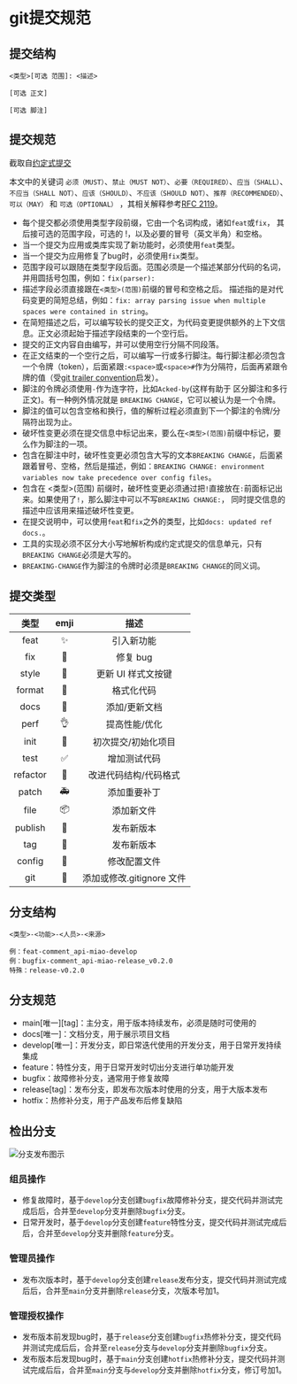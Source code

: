 # git提交规范

## 提交结构

```base
<类型>[可选 范围]: <描述>

[可选 正文]

[可选 脚注]
```

## 提交规范

截取自[约定式提交](https://www.conventionalcommits.org/zh-hans/v1.0.0/)

本文中的关键词 `必须（MUST）`、`禁止（MUST NOT）`、`必要（REQUIRED）`、`应当（SHALL）`、`不应当（SHALL NOT）`、`应该（SHOULD）`、`不应该（SHOULD NOT）`、`推荐（RECOMMENDED）`、`可以（MAY）` 和 `可选（OPTIONAL）` ，其相关解释参考[RFC 2119](https://www.ietf.org/rfc/rfc2119.txt)。

- 每个提交都必须使用类型字段前缀，它由一个名词构成，诸如`feat`或`fix`， 其后接可选的范围字段，可选的 !，以及必要的冒号（英文半角）和空格。
- 当一个提交为应用或类库实现了新功能时，必须使用`feat`类型。
- 当一个提交为应用修复了bug时，必须使用`fix`类型。
- 范围字段可以跟随在类型字段后面。范围必须是一个描述某部分代码的名词，并用圆括号包围，例如：`fix(parser):`
- 描述字段必须直接跟在`<类型>(范围)`前缀的冒号和空格之后。 描述指的是对代码变更的简短总结，例如：`fix: array parsing issue when multiple spaces were contained in string`。
- 在简短描述之后，可以编写较长的提交正文，为代码变更提供额外的上下文信息。正文必须起始于描述字段结束的一个空行后。
- 提交的正文内容自由编写，并可以使用空行分隔不同段落。
- 在正文结束的一个空行之后，可以编写一行或多行脚注。每行脚注都必须包含一个令牌（token），后面紧跟`:<space>`或`<space>#`作为分隔符，后面再紧跟令牌的值（受[git trailer convention](https://git-scm.com/docs/git-interpret-trailers)启发）。
- 脚注的令牌必须使用`-`作为连字符，比如`Acked-by`(这样有助于 区分脚注和多行正文)。有一种例外情况就是 `BREAKING CHANGE`，它可以被认为是一个令牌。
- 脚注的值可以包含空格和换行，值的解析过程必须直到下一个脚注的令牌/分隔符出现为止。
- 破坏性变更必须在提交信息中标记出来，要么在`<类型>(范围)`前缀中标记，要么作为脚注的一项。
- 包含在脚注中时，破坏性变更必须包含大写的文本`BREAKING CHANGE`，后面紧跟着冒号、空格，然后是描述，例如：`BREAKING CHANGE: environment variables now take precedence over config files`。
- 包含在 <类型>(范围) 前缀时，破坏性变更必须通过把`!`直接放在`:`前面标记出来。如果使用了`!`，那么脚注中可以不写`BREAKING CHANGE:`， 同时提交信息的描述中应该用来描述破坏性变更。
- 在提交说明中，可以使用`feat`和`fix`之外的类型，比如`docs: updated ref docs.`。
- 工具的实现必须不区分大小写地解析构成约定式提交的信息单元，只有`BREAKING CHANGE`必须是大写的。
- `BREAKING-CHANGE`作为脚注的令牌时必须是`BREAKING CHANGE`的同义词。

## 提交类型

| 类型 | emji | 描述 |
| :--: | :--: | :--: |
| feat | ✨ | 引入新功能 |
| fix | 🐛 | 修复 bug |
| style | 💄 | 更新 UI 样式文按键 |
| format | 🥚 | 格式化代码 |
| docs | 📝 | 添加/更新文档 |
| perf | 👌 | 提高性能/优化 |
| init | 🎉 | 初次提交/初始化项目 |
| test | ✅ | 增加测试代码 |
| refactor | 🎨 | 改进代码结构/代码格式 |
| patch | 🚑 | 添加重要补丁 |
| file | 📦 | 添加新文件 |
| publish | 🚀 | 发布新版本 |
| tag | 📌 | 发布新版本 |
| config | 🔧 | 修改配置文件 |
| git | 🙈 | 添加或修改.gitignore 文件 |

## 分支结构

```base
<类型>-<功能>-<人员>-<来源>

例：feat-comment_api-miao-develop
例：bugfix-comment_api-miao-release_v0.2.0
特殊：release-v0.2.0
```

## 分支规范

- main\[唯一\]\[tag\]：主分支，用于版本持续发布，必须是随时可使用的
- docs\[唯一\]：文档分支，用于展示项目文档
- develop\[唯一\]：开发分支，即日常迭代使用的开发分支，用于日常开发持续集成
- feature：特性分支，用于日常开发时切出分支进行单功能开发
- bugfix：故障修补分支，通常用于修复故障
- release\[tag\]：发布分支，即发布次版本时使用的分支，用于大版本发布
- hotfix：热修补分支，用于产品发布后修复缺陷

## 检出分支

![分支发布图示](/png/git-branches.png)

### 组员操作

- 修复故障时，基于`develop`分支创建`bugfix`故障修补分支，提交代码并测试完成后后，合并至`develop`分支并删除`bugfix`分支。
- 日常开发时，基于`develop`分支创建`feature`特性分支，提交代码并测试完成后后，合并至`develop`分支并删除`feature`分支。

### 管理员操作

- 发布次版本时，基于`develop`分支创建`release`发布分支，提交代码并测试完成后后，合并至`main`分支并删除`release`分支，次版本号加1。

### 管理授权操作

- 发布版本前发现bug时，基于`release`分支创建`bugfix`热修补分支，提交代码并测试完成后后，合并至`release`分支与`develop`分支并删除`bugfix`分支。
- 发布版本后发现bug时，基于`main`分支创建`hotfix`热修补分支，提交代码并测试完成后后，合并至`main`分支与`develop`分支并删除`hotfix`分支，修订号加1。
